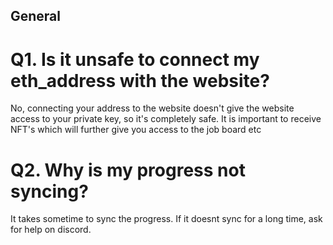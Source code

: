 ## General

# Q1. Is it unsafe to connect my eth_address with the website?

No, connecting your address to the website doesn't give the website access to your private key, so it's completely safe. It is important to receive NFT's which will further give you access to the job board etc

# Q2. Why is my progress not syncing?

It takes sometime to sync the progress. If it doesnt sync for a long time, ask for help on discord.
